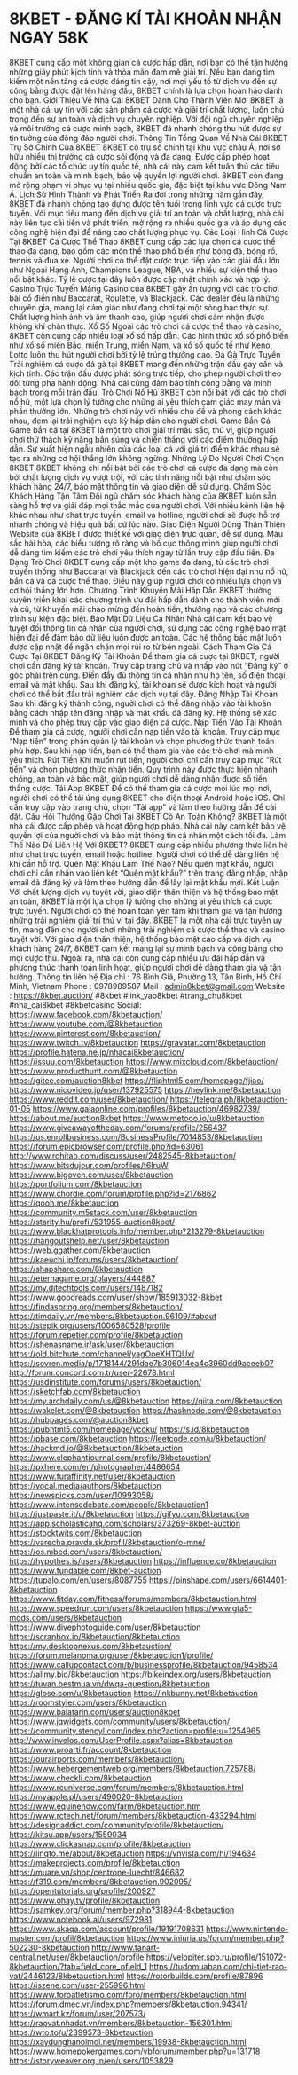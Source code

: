 # 8KBET - ĐĂNG KÍ TÀI KHOẢN NHẬN NGAY 58K
8KBET cung cấp một không gian cá cược hấp dẫn, nơi bạn có thể tận hưởng những giây phút kịch tính và thỏa mãn đam mê giải trí. Nếu bạn đang tìm kiếm một nền tảng cá cược đáng tin cậy, nơi mọi yếu tố từ dịch vụ đến sự công bằng được đặt lên hàng đầu, 8KBET chính là lựa chọn hoàn hảo dành cho bạn.
Giới Thiệu Về Nhà Cái 8KBET Dành Cho Thành Viên Mới
8KBET là một nhà cái uy tín với các sản phẩm cá cược và giải trí chất lượng, luôn chú trọng đến sự an toàn và dịch vụ chuyên nghiệp. Với đội ngũ chuyên nghiệp và môi trường cá cược minh bạch, 8KBET đã nhanh chóng thu hút được sự tin tưởng của đông đảo người chơi.
Thông Tin Tổng Quan Về Nhà Cái 8KBET
Trụ Sở Chính Của 8KBET
8KBET có trụ sở chính tại khu vực châu Á, nơi sở hữu nhiều thị trường cá cược sôi động và đa dạng. Được cấp phép hoạt động bởi các tổ chức uy tín quốc tế, nhà cái này cam kết tuân thủ các tiêu chuẩn an toàn và minh bạch, bảo vệ quyền lợi người chơi. 8KBET còn đang mở rộng phạm vi phục vụ tại nhiều quốc gia, đặc biệt tại khu vực Đông Nam Á.
Lịch Sử Hình Thành và Phát Triển
Ra đời trong những năm gần đây, 8KBET đã nhanh chóng tạo dựng được tên tuổi trong lĩnh vực cá cược trực tuyến. Với mục tiêu mang đến dịch vụ giải trí an toàn và chất lượng, nhà cái này liên tục cải tiến và phát triển, mở rộng ra nhiều quốc gia và áp dụng các công nghệ hiện đại để nâng cao chất lượng phục vụ.
Các Loại Hình Cá Cược Tại 8KBET
Cá Cược Thể Thao
8KBET cung cấp các lựa chọn cá cược thể thao đa dạng, bao gồm các môn thể thao phổ biến như bóng đá, bóng rổ, tennis và đua xe. Người chơi có thể đặt cược trực tiếp vào các giải đấu lớn như Ngoại Hạng Anh, Champions League, NBA, và nhiều sự kiện thể thao nổi bật khác. Tỷ lệ cược tại đây luôn được cập nhật chính xác và hợp lý.
Casino Trực Tuyến
Mảng Casino của 8KBET gây ấn tượng với các trò chơi bài cổ điển như Baccarat, Roulette, và Blackjack. Các dealer đều là những chuyên gia, mang lại cảm giác như đang chơi tại một sòng bạc thực sự. Chất lượng hình ảnh và âm thanh cao, giúp người chơi cảm nhận được không khí chân thực.
Xổ Số
Ngoài các trò chơi cá cược thể thao và casino, 8KBET còn cung cấp nhiều loại xổ số hấp dẫn. Các hình thức xổ số phổ biến như xổ số miền Bắc, miền Trung, miền Nam, và xổ số quốc tế như Keno, Lotto luôn thu hút người chơi bởi tỷ lệ trúng thưởng cao.
Đá Gà Trực Tuyến
Trải nghiệm cá cược đá gà tại 8KBET mang đến những trận đấu gay cấn và kịch tính. Các trận đấu được phát sóng trực tiếp, cho phép người chơi theo dõi từng pha hành động. Nhà cái cũng đảm bảo tính công bằng và minh bạch trong mỗi trận đấu.
Trò Chơi Nổ Hũ
8KBET còn nổi bật với các trò chơi nổ hũ, một lựa chọn lý tưởng cho những ai yêu thích cảm giác may mắn và phần thưởng lớn. Những trò chơi này với nhiều chủ đề và phong cách khác nhau, đem lại trải nghiệm cực kỳ hấp dẫn cho người chơi.
Game Bắn Cá
Game bắn cá tại 8KBET là một trò chơi giải trí màu sắc, thú vị, giúp người chơi thử thách kỹ năng bắn súng và chiến thắng với các điểm thưởng hấp dẫn. Sự xuất hiện ngẫu nhiên của các loại cá với giá trị điểm khác nhau sẽ tạo ra những cơ hội thắng lớn không ngừng.
Những Lý Do Người Chơi Chọn 8KBET
8KBET không chỉ nổi bật bởi các trò chơi cá cược đa dạng mà còn bởi chất lượng dịch vụ vượt trội, với các tính năng nổi bật như chăm sóc khách hàng 24/7, bảo mật thông tin và giao diện dễ sử dụng.
Chăm Sóc Khách Hàng Tận Tâm
Đội ngũ chăm sóc khách hàng của 8KBET luôn sẵn sàng hỗ trợ và giải đáp mọi thắc mắc của người chơi. Với nhiều kênh liên hệ khác nhau như chat trực tuyến, email và hotline, người chơi sẽ được hỗ trợ nhanh chóng và hiệu quả bất cứ lúc nào.
Giao Diện Người Dùng Thân Thiện
Website của 8KBET được thiết kế với giao diện trực quan, dễ sử dụng. Màu sắc hài hòa, các biểu tượng rõ ràng và bố cục thông minh giúp người chơi dễ dàng tìm kiếm các trò chơi yêu thích ngay từ lần truy cập đầu tiên.
Đa Dạng Trò Chơi
8KBET cung cấp một kho game đa dạng, từ các trò chơi truyền thống như Baccarat và Blackjack đến các trò chơi hiện đại như nổ hũ, bắn cá và cá cược thể thao. Điều này giúp người chơi có nhiều lựa chọn và cơ hội thắng lớn hơn.
Chương Trình Khuyến Mãi Hấp Dẫn
8KBET thường xuyên triển khai các chương trình ưu đãi hấp dẫn dành cho thành viên mới và cũ, từ khuyến mãi chào mừng đến hoàn tiền, thưởng nạp và các chương trình sự kiện đặc biệt.
Bảo Mật Dữ Liệu Cá Nhân
Nhà cái cam kết bảo vệ tuyệt đối thông tin cá nhân của người chơi, sử dụng các công nghệ bảo mật hiện đại để đảm bảo dữ liệu luôn được an toàn. Các hệ thống bảo mật luôn được cập nhật để ngăn chặn mọi rủi ro từ bên ngoài.
Cách Tham Gia Cá Cược Tại 8KBET
Đăng Ký Tài Khoản
Để tham gia cá cược tại 8KBET, người chơi cần đăng ký tài khoản. Truy cập trang chủ và nhấp vào nút “Đăng ký” ở góc phải trên cùng. Điền đầy đủ thông tin cá nhân như họ tên, số điện thoại, email và mật khẩu. Sau khi đăng ký, tài khoản sẽ được kích hoạt và người chơi có thể bắt đầu trải nghiệm các dịch vụ tại đây.
Đăng Nhập Tài Khoản
Sau khi đăng ký thành công, người chơi có thể đăng nhập vào tài khoản bằng cách nhập tên đăng nhập và mật khẩu đã đăng ký. Hệ thống sẽ xác minh và cho phép truy cập vào giao diện cá cược.
Nạp Tiền Vào Tài Khoản
Để tham gia cá cược, người chơi cần nạp tiền vào tài khoản. Truy cập mục “Nạp tiền” trong phần quản lý tài khoản và chọn phương thức thanh toán phù hợp. Sau khi nạp tiền, bạn có thể tham gia vào các trò chơi mà mình yêu thích.
Rút Tiền
Khi muốn rút tiền, người chơi chỉ cần truy cập mục “Rút tiền” và chọn phương thức nhận tiền. Quy trình này được thực hiện nhanh chóng, an toàn và bảo mật, giúp người chơi dễ dàng nhận được số tiền thắng cược.
Tải App 8KBET
Để có thể tham gia cá cược mọi lúc mọi nơi, người chơi có thể tải ứng dụng 8KBET cho điện thoại Android hoặc iOS. Chỉ cần truy cập vào trang chủ, chọn “Tải app” và làm theo hướng dẫn để cài đặt.
Câu Hỏi Thường Gặp
Chơi Tại 8KBET Có An Toàn Không?
8KBET là một nhà cái được cấp phép và hoạt động hợp pháp. Nhà cái này cam kết bảo vệ quyền lợi của người chơi và bảo mật thông tin cá nhân một cách tối đa.
Làm Thế Nào Để Liên Hệ Với 8KBET?
8KBET cung cấp nhiều phương thức liên hệ như chat trực tuyến, email hoặc hotline. Người chơi có thể dễ dàng liên hệ khi cần hỗ trợ.
Quên Mật Khẩu Làm Thế Nào?
Nếu quên mật khẩu, người chơi chỉ cần nhấn vào liên kết “Quên mật khẩu?” trên trang đăng nhập, nhập email đã đăng ký và làm theo hướng dẫn để lấy lại mật khẩu mới.
Kết Luận
Với chất lượng dịch vụ tuyệt vời, giao diện thân thiện và hệ thống bảo mật an toàn, 8KBET là một lựa chọn lý tưởng cho những ai yêu thích cá cược trực tuyến. Người chơi có thể hoàn toàn yên tâm khi tham gia và tận hưởng những trải nghiệm giải trí thú vị tại đây.
8KBET là một nhà cái trực tuyến uy tín, mang đến cho người chơi những trải nghiệm cá cược thể thao và casino tuyệt vời. Với giao diện thân thiện, hệ thống bảo mật cao cấp và dịch vụ khách hàng 24/7, 8KBET cam kết mang lại sự minh bạch và công bằng cho mọi cược thủ. Ngoài ra, nhà cái còn cung cấp nhiều ưu đãi hấp dẫn và phương thức thanh toán linh hoạt, giúp người chơi dễ dàng tham gia và tận hưởng.
Thông tin liên hệ
Địa chỉ : 76 Bình Giã, Phường 13, Tân Bình, Hồ Chí Minh, Vietnam
Phone : 0978989587
Mail : admin8kbet@gmail.com
Website : https://8kbet.auction/
#8kbet #link_vao8kbet #trang_chu8kbet #nha_cai8kbet #8kbetcasino
Social:
https://www.facebook.com/8kbetauction/
https://www.youtube.com/@8kbetauction
https://www.pinterest.com/8kbetauction/
https://www.twitch.tv/8kbetauction
https://gravatar.com/8kbetauction
https://profile.hatena.ne.jp/nhacai8kbetauction/
https://issuu.com/8kbetauction
https://www.mixcloud.com/8kbetauction/
https://www.producthunt.com/@8kbetauction
https://gitee.com/auction8kbet
https://fliphtml5.com/homepage/fjiao/
https://www.nicovideo.jp/user/137925575
https://heylink.me/8kbetauction
https://www.reddit.com/user/8kbetauction/
https://telegra.ph/8kbetauction-01-05
https://www.gaiaonline.com/profiles/8kbetauction/46982739/
https://about.me/auction8kbet
https://www.metooo.io/u/8kbetauction
https://www.giveawayoftheday.com/forums/profile/256437
https://us.enrollbusiness.com/BusinessProfile/7014853/8kbetauction
https://forum.epicbrowser.com/profile.php?id=63061
http://www.rohitab.com/discuss/user/2482545-8kbetauction/
https://www.bitsdujour.com/profiles/t6IruW
https://www.bigoven.com/user/8kbetauction
https://portfolium.com/8kbetauction
https://www.chordie.com/forum/profile.php?id=2176862
https://qooh.me/8kbetauction
https://community.m5stack.com/user/8kbetauction
https://starity.hu/profil/531955-auction8kbet/
https://www.blackhatprotools.info/member.php?213279-8kbetauction
https://hangoutshelp.net/user/8kbetauction
https://web.ggather.com/8kbetauction
https://kaeuchi.jp/forums/users/8kbetauction/
https://shapshare.com/8kbetauction
https://eternagame.org/players/444887
https://my.djtechtools.com/users/1487182
https://www.goodreads.com/user/show/185913032-8kbet
https://findaspring.org/members/8kbetauction/
https://timdaily.vn/members/8kbetauction.96109/#about
https://stepik.org/users/1006580528/profile
https://forum.repetier.com/profile/8kbetauction
https://shenasname.ir/ask/user/8kbetauction
https://old.bitchute.com/channel/yagOoeXHTQUx/
https://sovren.media/p/1718144/291dae7b306014ea4c3960dd9aceeb07
http://forum.concord.com.tr/user-22678.html
https://usdinstitute.com/forums/users/8kbetauction/
https://sketchfab.com/8kbetauction
https://my.archdaily.com/us/@8kbetauction
https://qiita.com/8kbetauction
https://wakelet.com/@8kbetauction
https://hashnode.com/@8kbetauction
https://hubpages.com/@auction8kbet
https://pubhtml5.com/homepage/yccku/
https://s.id/8kbetauction
https://pbase.com/8kbetauction
https://leetcode.com/u/8kbetauction/
https://hackmd.io/@8kbetauction/8kbetauction
https://www.elephantjournal.com/profile/8kbetauction/
https://pxhere.com/en/photographer/4486654
https://www.furaffinity.net/user/8kbetauction
https://vocal.media/authors/8kbetauction
https://newspicks.com/user/10993058/
https://www.intensedebate.com/people/8kbetauction1
https://justpaste.it/u/8kbetauction
https://gifyu.com/8kbetauction
https://app.scholasticahq.com/scholars/373269-8kbet-auction
https://stocktwits.com/8kbetauction
https://varecha.pravda.sk/profil/8kbetauction/o-mne/
https://os.mbed.com/users/8kbetauction/
https://hypothes.is/users/8kbetauction
https://influence.co/8kbetauction
https://www.fundable.com/8kbet-auction
https://tupalo.com/en/users/8087755
https://pinshape.com/users/6614401-8kbetauction
https://www.fitday.com/fitness/forums/members/8kbetauction.html
https://www.speedrun.com/users/8kbetauction
https://www.gta5-mods.com/users/8kbetauction
https://www.divephotoguide.com/user/8kbetauction
https://scrapbox.io/8kbetauction/8kbetauction
https://my.desktopnexus.com/8kbetauction/
https://forum.melanoma.org/user/8kbetauction1/profile/
https://www.callupcontact.com/b/businessprofile/8kbetauction/9458534
https://allmy.bio/8kbetauction
https://bikeindex.org/users/8kbetauction
https://tuvan.bestmua.vn/dwqa-question/8kbetauction
https://glose.com/u/8kbetauction
https://inkbunny.net/8kbetauction
https://roomstyler.com/users/8kbetauction
https://www.balatarin.com/users/auction8kbet
https://www.jqwidgets.com/community/users/8kbetauction/
https://community.stencyl.com/index.php?action=profile;u=1254965
http://www.invelos.com/UserProfile.aspx?alias=8kbetauction
https://www.proarti.fr/account/8kbetauction
https://ourairports.com/members/8kbetauction/
https://www.hebergementweb.org/members/8kbetauction.725788/
https://www.checkli.com/8kbetauction
https://www.rcuniverse.com/forum/members/8kbetauction.html
https://myapple.pl/users/490020-8kbetauction
https://www.equinenow.com/farm/8kbetauction.htm
https://www.rctech.net/forum/members/8kbetauction-433294.html
https://designaddict.com/community/profile/8kbetauction/
https://kitsu.app/users/1559034
https://www.clickasnap.com/profile/8kbetauction
https://linqto.me/about/8kbetauction
https://vnvista.com/hi/194634
https://makeprojects.com/profile/8kbetauction
https://muare.vn/shop/centrone-luecht/846682
https://f319.com/members/8kbetauction.902095/
https://opentutorials.org/profile/200927
https://www.ohay.tv/profile/8kbetauction
https://samkey.org/forum/member.php?318944-8kbetauction
https://www.notebook.ai/users/972981
https://www.akaqa.com/account/profile/19191708631
https://www.nintendo-master.com/profil/8kbetauction
https://www.iniuria.us/forum/member.php?502230-8kbetauction
http://www.fanart-central.net/user/8kbetauction/profile
https://velopiter.spb.ru/profile/151072-8kbetauction/?tab=field_core_pfield_1
https://tudomuaban.com/chi-tiet-rao-vat/2446123/8kbetauction.html
https://rotorbuilds.com/profile/87896
https://iszene.com/user-255996.html
https://www.foroatletismo.com/foro/members/8kbetauction.html
https://forum.dmec.vn/index.php?members/8kbetauction.94341/
https://wmart.kz/forum/user/207573/
https://raovat.nhadat.vn/members/8kbetauction-156301.html
https://wto.to/u/2399573-8kbetauction
https://xaydunghanoimoi.net/members/19938-8kbetauction.html
https://www.homepokergames.com/vbforum/member.php?u=131718
https://storyweaver.org.in/en/users/1053829